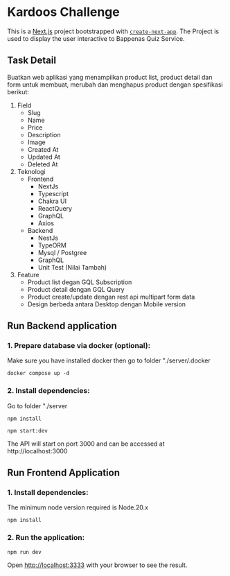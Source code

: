 # Kardoos Challenge
This is a [Next.js](https://nextjs.org/) project bootstrapped with [`create-next-app`](https://github.com/vercel/next.js/tree/canary/packages/create-next-app). The Project is used to display the user interactive to Bappenas Quiz Service.

## Task Detail
Buatkan web aplikasi yang menampilkan product list, product detail dan form untuk membuat, merubah dan menghapus product dengan spesifikasi berikut:
1. Field
    - Slug
    - Name
    - Price
    - Description
    - Image
    - Created At
    - Updated At
    - Deleted At
2. Teknologi
    - Frontend
      - NextJs
      - Typescript
      - Chakra UI
      - ReactQuery
      - GraphQL
      - Axios
    - Backend
      - NestJs
      - TypeORM
      - Mysql / Postgree
      - GraphQL
      - Unit Test (Nilai Tambah)
3. Feature
    - Product list degan GQL Subscription
    - Product detail dengan GQL Query
    - Product create/update dengan rest api multipart form data
    - Design berbeda antara Desktop dengan Mobile version

## Run Backend application
### 1. Prepare database via docker (optional):
Make sure you have installed docker then go to folder "./server/.docker
```console
docker compose up -d
```
### 2. Install dependencies:
Go to folder "./server
```console
npm install
```
```console
npm start:dev
```
The API will start on port 3000 and can be accessed at http://localhost:3000

## Run Frontend Application
### 1. Install dependencies:
The minimum node version required is Node.20.x
```console
npm install
```
### 2. Run the application:
```console
npm run dev
```

Open [http://localhost:3333](http://localhost:3333) with your browser to see the result.